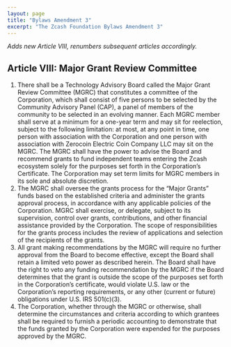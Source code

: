 ```yaml
---
layout: page
title: "Bylaws Amendment 3"
excerpt: "The Zcash Foundation Bylaws Amendment 3"
---
```

*Adds new Article VIII, renumbers subsequent articles accordingly.*
## Article VIII: Major Grant Review Committee
1. There shall be a Technology Advisory Board called the Major Grant Review Committee (MGRC) that constitutes a committee of the Corporation, which shall consist of five persons to be selected by the Community Advisory Panel (CAP), a panel of members of the community to be selected in an evolving manner. Each MGRC member shall serve at a minimum for a one-year term and may sit for reelection, subject to the following limitation: at most, at any point in time, one person with association with the Corporation and one person with association with Zerocoin Electric Coin Company LLC may sit on the MGRC. The MGRC shall have the power to advise the Board and recommend grants to fund independent teams entering the Zcash ecosystem solely for the purposes set forth in the Corporation’s Certificate. The Corporation may set term limits for MGRC members in its sole and absolute discretion.
2. The MGRC shall oversee the grants process for the “Major Grants” funds based on the established criteria and administer the grants approval process, in accordance with any applicable policies of the Corporation. MGRC shall exercise, or delegate, subject to its supervision, control over grants, contributions, and other financial assistance provided by the Corporation. The scope of responsibilities for the grants process includes the review of applications and selection of the recipients of the grants.  
3. All grant making recommendations by the MGRC will require no further approval from the Board to become effective, except the Board shall retain a limited veto power as described herein. The Board shall have the right to veto any funding recommendation by the MGRC if the Board determines that the grant is outside the scope of the purposes set forth in the Corporation’s certificate, would violate U.S. law or the Corporation’s reporting requirements, or any other (current or future) obligations under U.S. IRS 501(c)(3). 
4. The Corporation, whether through the MGRC or otherwise, shall determine the circumstances and criteria according to which grantees shall be required to furnish a periodic accounting to demonstrate that the funds granted by the Corporation were expended for the purposes approved by the MGRC.  

